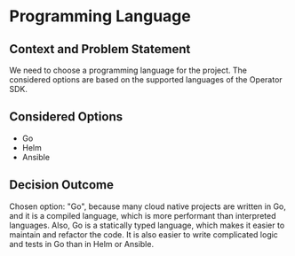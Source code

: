 # Programming Language

## Context and Problem Statement

We need to choose a programming language for the project.
The considered options are based on the supported languages of the Operator SDK.

## Considered Options

* Go
* Helm
* Ansible

## Decision Outcome

Chosen option: "Go", because many cloud native projects are written in Go, and it is a compiled language, which is more performant than interpreted languages. Also, Go is a statically typed language, which makes it easier to maintain and refactor the code. It is also easier to write complicated logic and tests in Go than in Helm or Ansible.
